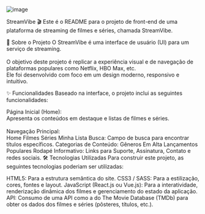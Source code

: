 ![image](https://github.com/user-attachments/assets/affd5a4e-cec7-4ae4-89ea-6994c73b6cf5)

StreamVibe 🎬
Este é o README para o projeto de front-end de uma plataforma de streaming de filmes e séries, chamada StreamVibe.

📌 Sobre o Projeto
O StreamVibe é uma interface de usuário (UI) para um serviço de streaming.<br> 
<br>
O objetivo deste projeto é replicar a experiência visual e de navegação de plataformas populares como Netflix, HBO Max, etc.<br>
Ele foi desenvolvido com foco em um design moderno, responsivo e intuitivo.

✨ Funcionalidades Baseado na interface, o projeto inclui as seguintes funcionalidades:



Página Inicial (Home):<br> 
Apresenta os conteúdos em destaque e listas de filmes e séries.<br>
<br>
Navegação Principal:<br>
Home
Filmes
Séries
Minha Lista
Busca: Campo de busca para encontrar títulos específicos.
Categorias de Conteúdo:
Gêneros
Em Alta
Lançamentos
Populares
Rodapé Informativo: Links para Suporte, Assinatura, Contato e redes sociais.
🛠️ Tecnologias Utilizadas
Para construir este projeto, as seguintes tecnologias poderiam ser utilizadas:

HTML5: Para a estrutura semântica do site.
CSS3 / SASS: Para a estilização, cores, fontes e layout.
JavaScript (React.js ou Vue.js): Para a interatividade, renderização dinâmica dos filmes e gerenciamento do estado da aplicação.
API: Consumo de uma API como a do The Movie Database (TMDb) para obter os dados dos filmes e séries (pôsteres, títulos, etc.).
